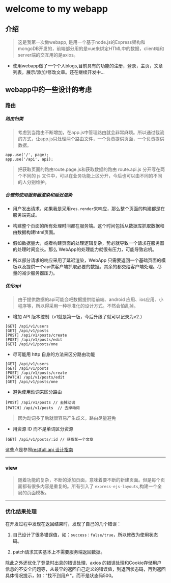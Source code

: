 # welcome to my webapp

## 介绍
>这是我第一次做webapp, 是用一个基于node.js的Express架构和mongoDB开发的，前端部分用的是vue来绑定HTML中的数据，client端和server端的交互用的是axios。
- 使用webapp做了一个个人blogs,目前具有的功能的注册，登录，主页，文章列表，展示/添加/修改文章。还在继续开发中...


## webapp中的一些设计的考虑
### 路由
##### 路由归类
> 考虑到当路由不断增加，在app.js中管理路由就会非常麻烦。所以通过截流的方式，让app.js只处理两个路由文件，一个负责提供页面，一个负责提供数据。

```
app.use('/', page);
app.use('/api', api);
```
>把获取页面的路由route.page.js和获取数据的路由 route.api.js 分开写在两个不同的 js 文件中，可以在业务功能上区分开，今后也可以由不同的不同的人分别维护。

##### 合理的使用服务器渲染和延迟渲染
- 用户发出请求，如果我是采用`res.render`来响应，那么整个页面的构建都是在服务端完成。

- 构建整个页面的所有处理时间都在服务端。这个时间包括从数据库抓取数据和由数据构建html页面。

- 假如数据量大，或者构建页面的处理逻辑复杂，势必就导致一个请求在服务器的处理时间变长。那么 WebApp的处理能力就很有压力，可能导致宕机。

- 所以部分请求的响应采用了延迟渲染，WebApp 只需要返回一个基础页面的模板以及提供一个api供客户端抓取必要的数据。其余的都交给客户端处理。尽量的减少服务器压力。

##### 优化api
>由于提供数据的api可能会吧数据提供给前端、android 应用、ios应用、小程序等，所以得采用一种标准化的设计方式。不然会怕乱掉。

- 增加 API 版本控制（v1就是第一版，今后升级了就可以记录为v2.）

```
[GET] /api/v1/users
[GET] /api/v1/posts
[POST] /api/v1/posts/create
[POST] /api/v1/posts/edit
[GET] /api/v1/posts/one
```

- 尽可能用 http 自身的方法来区分路由功能

```
[GET] /api/v1/users
[GET] /api/v1/posts
[POST] /api/v1/posts/create
[PATCH] /api/v1/posts/edit
[GET] /api/v1/posts/one
```

- 避免使用动词来区分路由

```
[POST] /api/v1/posts // 去掉动词
[PATCH] /api/v1/posts  // 去掉动词
```
>因为动词多了后就很容易产生歧义，路由尽量避免

- 用资源 ID 而不是单词区分资源

```
[GET] /api/v1/posts/:id // 获取某一个文章
```
这些点是参照[restfull api 设计指南 ](http://www.ruanyifeng.com/blog/2014/05/restful_api.html)

---

### view
>随着功能的复杂，不断的添加页面，意味着要不断的新建页面。但是每个页面都有很多内容是重复的。所有引入了 `express-ejs-layouts`,构建一个全局的页面模板。

---

### 优化结果处理
在开发过程中发现在返回结果时，发现了自己的几个错误：
1. 自己设计了很多错误值，如：`success：false/true`，所以修改为使用状态码。

2. patch请求其实基本上不需要服务端返回数据。
 
除此之外还优化了登录时出息的错误处理、axios 的错误处理和Cookie存储用户信息的不安全问题等，从最早的返回自己定义的错误值，到返回状态码，再到返回具体情况提示，如："找不到用户"。而不是状态码500。





